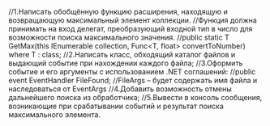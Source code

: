 //1.Написать обобщённую функцию расширения, находящую и возвращающую максимальный элемент коллекции.
//Функция должна принимать на вход делегат, преобразующий входной тип в число для возможности поиска максимального значения.
//public static T GetMax(this IEnumerable collection, Func<T, float> convertToNumber) where T : class;
//2.Написать класс, обходящий каталог файлов и выдающий событие при нахождении каждого файла;
//3.Оформить событие и его аргументы с использованием .NET соглашений:
//public event EventHandler FileFound;
//FileArgs – будет содержать имя файла и наследоваться от EventArgs
//4.Добавить возможность отмены дальнейшего поиска из обработчика;
//5.Вывести в консоль сообщения, возникающие при срабатывании событий и результат поиска максимального элемента.
